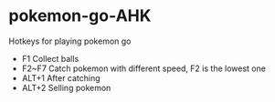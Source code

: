 # pokemon-go-AHK
Hotkeys for playing pokemon go
* F1 Collect balls
* F2~F7 Catch pokemon with different speed, F2 is the lowest one
* ALT+1 After catching
* ALT+2 Selling pokemon 
